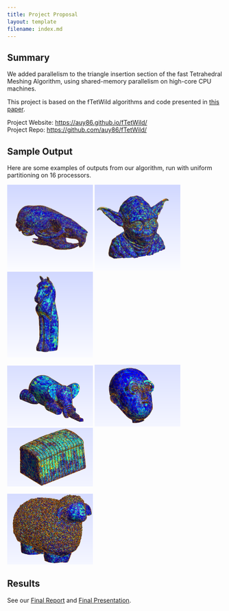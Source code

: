 ```yaml
---
title: Project Proposal
layout: template
filename: index.md
---
```


## Summary
We added parallelism to the triangle insertion section of the fast Tetrahedral Meshing Algorithm, using
shared-memory parallelism on high-core CPU machines.

This project is based on the fTetWild algorithms and code presented in <a href="https://cs.nyu.edu/~yixinhu/ftetwild.pdf">this paper</a>. 

Project Website: <https://auy86.github.io/fTetWild/> <br>
Project Repo: <https://github.com/auy86/fTetWild/>

## Sample Output
Here are some examples of outputs from our algorithm, run with uniform partitioning on 16 processors.
<p>
<img src="img/skull_output.png" alt="Skull output" width=200/>
<img src="img/yoda_output.png" alt="Yoda output" width=200/>
<img src="img/chess_output.png" alt="Chess output" width=200/>
</p>
<p>
<img src="img/mr_trunks_output.png" alt="Mr. Trunks output" width=200/>
<img src="img/keenan_output.png" alt="Mr. Guy output" width=200/>
<img src="img/bread_output.png" alt="Bread output" width=200/>
</p>
<p>
<img src="img/lamby.png" alt="Bread output" width=200/>
</p>

## Results
See our <a href="ParallelFinalReport.pdf" target="_blank">Final Report</a> and <a href="https://youtu.be/4iJxYMom9to" target="_blank">Final Presentation</a>.

